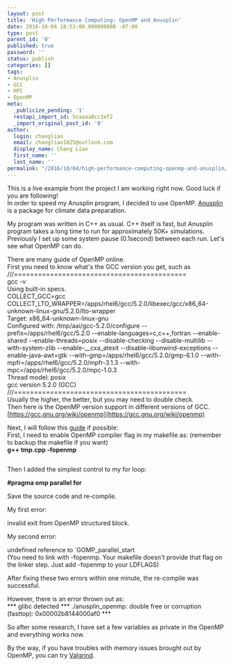 ```yaml
---
layout: post
title: 'High Performance Computing: OpenMP and Anusplin'
date: 2016-10-04 18:53:00.000000000 -07:00
type: post
parent_id: '0'
published: true
password: ''
status: publish
categories: []
tags:
- Anusplin
- GCC
- HPC
- OpenMP
meta:
  _publicize_pending: '1'
  restapi_import_id: 5caaaa8cc3ef2
  _import_original_post_id: '0'
author:
  login: changliao
  email: changliao1025@outlook.com
  display_name: Chang Liao
  first_name: ''
  last_name: ''
permalink: "/2016/10/04/high-performance-computing-openmp-and-anusplin/"
---
```

This is a live example from the project I am working right now. Good luck if you are following!  
In order to speed my Anusplin program, I decided to use OpenMP. [Anusplin](http://fennerschool.anu.edu.au/research/products/anusplin-vrsn-44) is a package for climate data preparation.

My program was written in C++ as usual. C++ itself is fast, but Anusplin program takes a long time to run for approximately 50K+ simulations. Previously I set up some system pause (0.1second) between each run. Let's see what OpenMP can do.

There are many guide of OpenMP online.  
First you need to know what's the GCC version you get, such as  
///===========================================  
gcc -v  
Using built-in specs.  
COLLECT\_GCC=gcc  
COLLECT\_LTO\_WRAPPER=/apps/rhel6/gcc/5.2.0/libexec/gcc/x86\_64-unknown-linux-gnu/5.2.0/lto-wrapper  
Target: x86\_64-unknown-linux-gnu  
Configured with: /tmp/aai/gcc-5.2.0/configure --prefix=/apps/rhel6/gcc/5.2.0 --enable-languages=c,c++,fortran --enable-shared --enable-threads=posix --disable-checking --disable-multilib --with-system-zlib --enable-\_\_cxa\_atexit --disable-libunwind-exceptions --enable-java-awt=gtk --with-gmp=/apps/rhel6/gcc/5.2.0/gmp-6.1.0 --with-mpfr=/apps/rhel6/gcc/5.2.0/mpfr-3.1.3 --with-mpc=/apps/rhel6/gcc/5.2.0/mpc-1.0.3  
Thread model: posix  
gcc version 5.2.0 (GCC)&nbsp;  
///===========================================  
Usually the higher, the better, but you may need to double check.  
Then here is the OpenMP version support in different versions of GCC.  
[https://gcc.gnu.org/wiki/openmp](https://gcc.gnu.org/wiki/openmp)

Next, I will follow this [guide](http://bisqwit.iki.fi/story/howto/openmp/) if possible:  
First, I need to enable OpenMP compiler flag in my makefile as: (remember to backup the makefile if you want)  
**g++ tmp.cpp -fopenmp**

```

```

Then I added the simplest control to my for loop:

**#pragma omp parallel for**

  

Save the source code and re-compile.

My first error:

invalid exit from OpenMP structured block.

My second error:

undefined reference to `GOMP\_parallel\_start  
(You need to link with -fopenmp. Your makefile doesn't provide that flag on the linker step. Just add -fopenmp to your LDFLAGS)

After fixing these two errors within one minute, the re-compile was successful.

However, there is an error thrown out as:  
\*\*\* glibc detected \*\*\* ./anusplin\_openmp: double free or corruption (fasttop): 0x00002b8144000af0 \*\*\*

So after some research, I have set a few variables as private in the OpenMP and everything works now.

By the way, if you have troubles with memory issues brought out by OpenMP, you can try [Valgrind](http://valgrind.org/docs/manual/quick-start.html).

